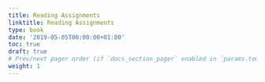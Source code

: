 ```yaml
---
title: Reading Assignments
linktitle: Reading Assignments
type: book
date: '2019-05-05T00:00:00+01:00'
toc: true
draft: true
# Prev/next pager order (if `docs_section_pager` enabled in `params.toml`)
weight: 1
---
```




